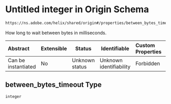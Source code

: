 # Untitled integer in Origin Schema

```txt
https://ns.adobe.com/helix/shared/origin#/properties/between_bytes_timeout
```

How long to wait between bytes in milliseconds.


| Abstract            | Extensible | Status         | Identifiable            | Custom Properties | Additional Properties | Access Restrictions | Defined In                                                        |
| :------------------ | ---------- | -------------- | ----------------------- | :---------------- | --------------------- | ------------------- | ----------------------------------------------------------------- |
| Can be instantiated | No         | Unknown status | Unknown identifiability | Forbidden         | Allowed               | none                | [origin.schema.json\*](origin.schema.json "open original schema") |

## between_bytes_timeout Type

`integer`
